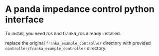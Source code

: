 # A panda impedance control python interface

To install, you need ros and franka_ros already installed.

replace the original `franka_example_controller` directory with provided `controller/franka_example_controller` directory.